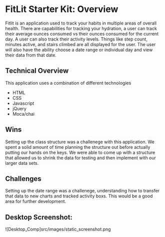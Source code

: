 # FitLit Starter Kit: Overview

Fitlit is an application used to track your habits in multiple areas of overall health. There are capabilities for tracking your hydration, a user can track their average ounces consumed vs their ounces consumed for the current day. A user can also track their activity levels. Things like step count, minutes active, and stairs climbed are all displayed for the user. The user will also have the ability choose a date range or individual day and view their data from that date. 

## Technical Overview

This application uses a combination of different technologies
  - HTML
  - CSS
  - Javascript
  - jQuery
  - Moca/chai 

## Wins

Setting up the class structure was a challenege with this application. We spent a solid amount of time planning the structure out before actually putting our hands on the keys. We were able to come up with a structure that allowed us to shrink the data for testing and then implement with our larger data sets. 

## Challenges

Setting up the date range was a challenege, understanding how to transfer that data to new charts and tracked activity boxs. This would be a good area for further development.  

## Desktop Screenshot:

![Desktop_Comp]src/images/static_screenshot.png
